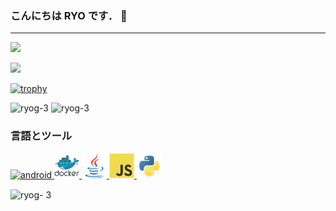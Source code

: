 ### こんにちは RYO です． 👋
***
![](https://komarev.com/ghpvc/?username=RYOG-3)

![](http://github-profile-summary-cards.vercel.app/api/cards/profile-details?username=RYOG-3&theme=2077)

[![trophy](https://github-profile-trophy.vercel.app/?username=RYOG-3&title=Joined2020,Commit,Repositories,Issues)](https://github.com/ryo-ma/github-profile-trophy)


<p align="left">
  <img src="https://github-readme-stats.vercel.app/api?username=ryog-3&show_icons=true&locale=ja" alt ="ryog-3" />
  <img src="https://github-readme-streak-stats.herokuapp.com/?user=ryog-3&" alt= "ryog-3" />
</p>


<p align="center"> 
  <h3 align="left">言語とツール</h3>
  <a href="https://developer.android.com" target="_blank" rel="noreferrer"> 
    <img src="https://raw.githubusercontent.com/devicons /devicon/master/icons/android/android-original-wordmark.svg" alt="android" width="40" height="40"/>
  </a>
  <a href="https://www.docker .com/" target="_blank" rel="noreferrer">
    <img src="https://raw.githubusercontent.com/devicons/devicon/master/icons/docker/docker-original-wordmark.svg" alt= "docker" width="40" height="40"/>
  </a>
  <a href="https://www.java.com" target="_blank" rel="noreferrer">
    <img src="https://raw.githubusercontent.com/devicons/devicon/master/icons/java/java-original.svg" alt="java" width ="40" height="40"/>
  </a>
  <a href="https://developer.mozilla.org/en-US/docs/Web/JavaScript" target="_blank" rel="noreferrer" >
    <img src="https://raw.githubusercontent.com/devicons/devicon/master/icons/javascript/javascript-original.svg" alt="javascript" width="40" height="40"/>
    </a>
  <a href="https://www.python.org" target="_blank" rel="noreferrer">
    <img src="https://raw.githubusercontent.com/devicons/devicon/master/icons/python/python-original.svg" alt="python" width="40" height="40"/>
  </a>
</p>
<p>
  <img align="center" src="https://github-readme-stats.vercel.app/api/top-langs?username=ryog-3&show_icons=true&locale=en&layout=compact" alt="ryog- 3" />
</p>




